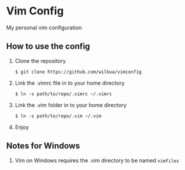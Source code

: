 # Vim Config
My personal vim configuration

## How to use the config

1. Clone the repository
   ```
   $ git clone https://github.com/wilkua/vimconfig
   ```
1. Link the .vimrc file in to your home directory
   ```
   $ ln -s path/to/repo/.vimrc ~/.vimrc
   ```
1. Link the .vim folder in to your home directory
   ```
   $ ln -s path/to/repo/.vim ~/.vim
   ```
1. Enjoy

## Notes for Windows
1. Vim on Windows requires the .vim directory to be named `vimfiles`


